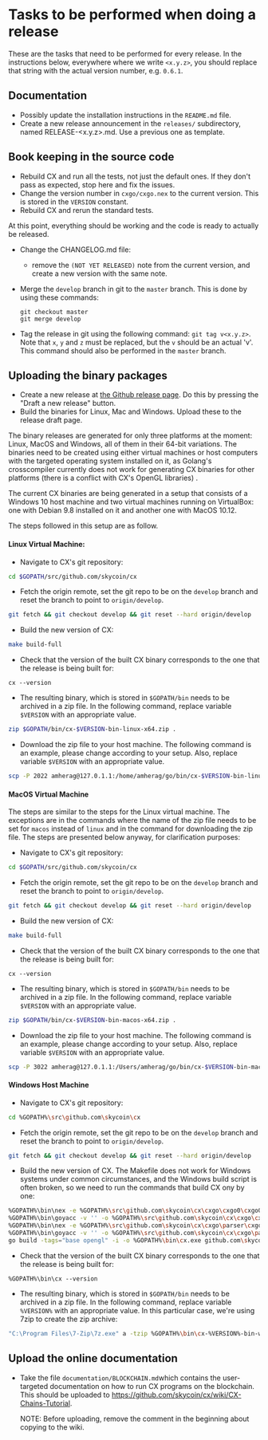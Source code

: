 # Tasks to be performed when doing a release

These are the tasks that need to be performed for every release.  In the
instructions below, everywhere where we write `<x.y.z>`, you should replace
that string with the actual version number, e.g. `0.6.1`.

## Documentation

 * Possibly update the installation instructions in the `README.md` file.
 * Create a new release announcement in the `releases/` subdirectory, named
   RELEASE-<x.y.z>.md.  Use a previous one as template.

## Book keeping in the source code

 * Rebuild CX and run all the tests, not just the default ones.  If they don't
   pass as expected, stop here and fix the issues.
 * Change the version number in `cxgo/cxgo.nex` to the current version. This
   is stored in the `VERSION` constant.
 * Rebuild CX and rerun the standard tests.

At this point, everything should be working and the code is ready to actually
be released.

 * Change the CHANGELOG.md file:
   - remove the `(NOT YET RELEASED)` note from the current version, and create
     a new version with the same note.

 * Merge the `develop` branch in git to the `master` branch.  This is done by
   using these commands:
   ```
   git checkout master
   git merge develop
   ```

 * Tag the release in git using the following command:
   `git tag v<x.y.z>`. Note that `x`, `y` and `z` must be replaced, but the `v`
   should be an actual 'v'.  This command should also be performed in the
   `master` branch.

## Uploading the binary packages

 * Create a new release at [the Github release
   page](http://github.com/skycoin/cx/releases). Do this by pressing the
   "Draft a new release" button.
 * Build the binaries for Linux, Mac and Windows. Upload these to the release draft page.

The binary releases are generated for only three platforms at the moment: Linux, MacOS and Windows, all of them in their 64-bit variations. The binaries need to be created using either virtual machines or host computers with the targeted operating system installed on it, as Golang's crosscompiler currently does not work for generating CX binaries for other platforms (there is a conflict with CX's OpenGL libraries) .

The current CX binaries are being generated in a setup that consists of a Windows 10 host machine and two virtual machines running on VirtualBox: one with Debian 9.8 installed on it and another one with MacOS 10.12.

The steps followed in this setup are as follow.

#### Linux Virtual Machine:

* Navigate to CX's git repository:
```bash
cd $GOPATH/src/github.com/skycoin/cx
```
* Fetch the origin remote, set the git repo to be on the `develop` branch and reset the branch to point to `origin/develop`.
```bash
git fetch && git checkout develop && git reset --hard origin/develop
```
* Build the new version of CX:
```bash
make build-full
```
* Check that the version of the built CX binary corresponds to the one that the release is being built for:
```
cx --version
```
* The resulting binary, which is stored in `$GOPATH/bin` needs to be archived in a zip file. In the following command, replace variable `$VERSION` with an appropriate value.
```bash
zip $GOPATH/bin/cx-$VERSION-bin-linux-x64.zip .
```
* Download the zip file to your host machine. The following command is an example, please change according to your setup. Also, replace variable `$VERSION` with an appropriate value.
```bash
scp -P 2022 amherag@127.0.1.1:/home/amherag/go/bin/cx-$VERSION-bin-linux-x64.zip .
```

#### MacOS Virtual Machine

The steps are similar to the steps for the Linux virtual machine. The exceptions are in the commands where the name of the zip file needs to be set for `macos` instead of `linux` and in the command for downloading the zip file. The steps are presented below anyway, for clarification purposes:

* Navigate to CX's git repository:
```bash
cd $GOPATH/src/github.com/skycoin/cx
```
* Fetch the origin remote, set the git repo to be on the `develop` branch and reset the branch to point to `origin/develop`.
```bash
git fetch && git checkout develop && git reset --hard origin/develop
```
* Build the new version of CX:
```bash
make build-full
```
* Check that the version of the built CX binary corresponds to the one that the release is being built for:
```
cx --version
```
* The resulting binary, which is stored in `$GOPATH/bin` needs to be archived in a zip file. In the following command, replace variable `$VERSION` with an appropriate value.
```bash
zip $GOPATH/bin/cx-$VERSION-bin-macos-x64.zip .
```
* Download the zip file to your host machine. The following command is an example, please change according to your setup. Also, replace variable `$VERSION` with an appropriate value.
```bash
scp -P 3022 amherag@127.0.1.1:/Users/amherag/go/bin/cx-$VERSION-bin-macos-x64.zip .
```

#### Windows Host Machine

* Navigate to CX's git repository:
```bash
cd %GOPATH%\src\github.com\skycoin\cx
```
* Fetch the origin remote, set the git repo to be on the `develop` branch and reset the branch to point to `origin/develop`.
```bash
git fetch && git checkout develop && git reset --hard origin/develop
```
* Build the new version of CX. The Makefile does not work for Windows systems under common circumstances, and the Windows build script is often broken, so we need to run the commands that build CX ony by one:
```bash
%GOPATH%\bin\nex -e %GOPATH%\src\github.com\skycoin\cx\cxgo\cxgo0\cxgo0.nex
%GOPATH%\bin\goyacc -v '' -o %GOPATH%\src\github.com\skycoin\cx\cxgo\cxgo0\cxgo0.go %GOPATH%\src\github.com\skycoin\cx\cxgo\cxgo0\cxgo0.y
%GOPATH%\bin\nex -e %GOPATH%\src\github.com\skycoin\cx\cxgo\parser\cxgo.nex
%GOPATH%\bin\goyacc -v '' -o %GOPATH%\src\github.com\skycoin\cx\cxgo\parser\cxgo.go %GOPATH%\src\github.com\skycoin\cx\cxgo\parser\cxgo.y
go build -tags="base opengl" -i -o %GOPATH%\bin\cx.exe github.com\skycoin\cx\cxgo\
```
* Check that the version of the built CX binary corresponds to the one that the release is being built for:
```
%GOPATH%\bin\cx --version
```
* The resulting binary, which is stored in `$GOPATH/bin` needs to be archived in a zip file. In the following command, replace variable `%VERSION%` with an appropriate value. In this particular case, we're using 7zip to create the zip archive:
```bash
"C:\Program Files\7-Zip\7z.exe" a -tzip %GOPATH%\bin\cx-%VERSION%-bin-windows-x64.zip %GOPATH%\bin\cx.exe
```

## Upload the online documentation

 * Take the file `documentation/BLOCKCHAIN.md`which contains the user-targeted
   documentation on how to run CX programs on the blockchain.  This should be
   uploaded to https://github.com/skycoin/cx/wiki/CX-Chains-Tutorial.

   NOTE: Before uploading, remove the comment in the beginning about copying to the wiki.

